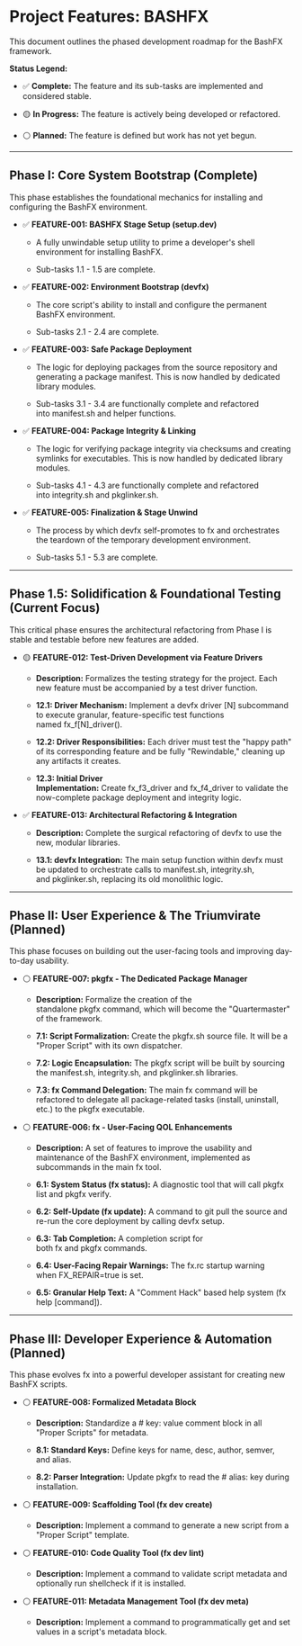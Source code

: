 
# Project Features: BASHFX

This document outlines the phased development roadmap for the BashFX framework.

**Status Legend:**

- ✅ **Complete:** The feature and its sub-tasks are implemented and considered stable.
    
- 🟡 **In Progress:** The feature is actively being developed or refactored.
    
- ⚪ **Planned:** The feature is defined but work has not yet begun.
    

---

## Phase I: Core System Bootstrap (Complete)

This phase establishes the foundational mechanics for installing and configuring the BashFX environment.

- ✅ **FEATURE-001: BASHFX Stage Setup (setup.dev)**
    
    - A fully unwindable setup utility to prime a developer's shell environment for installing BashFX.
        
    - Sub-tasks 1.1 - 1.5 are complete.
        
- ✅ **FEATURE-002: Environment Bootstrap (devfx)**
    
    - The core script's ability to install and configure the permanent BashFX environment.
        
    - Sub-tasks 2.1 - 2.4 are complete.
        
- ✅ **FEATURE-003: Safe Package Deployment**
    
    - The logic for deploying packages from the source repository and generating a package manifest. This is now handled by dedicated library modules.
        
    - Sub-tasks 3.1 - 3.4 are functionally complete and refactored into manifest.sh and helper functions.
        
- ✅ **FEATURE-004: Package Integrity & Linking**
    
    - The logic for verifying package integrity via checksums and creating symlinks for executables. This is now handled by dedicated library modules.
        
    - Sub-tasks 4.1 - 4.3 are functionally complete and refactored into integrity.sh and pkglinker.sh.
        
- ✅ **FEATURE-005: Finalization & Stage Unwind**
    
    - The process by which devfx self-promotes to fx and orchestrates the teardown of the temporary development environment.
        
    - Sub-tasks 5.1 - 5.3 are complete.
        

---

## Phase 1.5: Solidification & Foundational Testing (Current Focus)

This critical phase ensures the architectural refactoring from Phase I is stable and testable before new features are added.

- 🟡 **FEATURE-012: Test-Driven Development via Feature Drivers**
    
    - **Description:** Formalizes the testing strategy for the project. Each new feature must be accompanied by a test driver function.
        
    - **12.1: Driver Mechanism:** Implement a devfx driver [N] subcommand to execute granular, feature-specific test functions named fx_f[N]_driver().
        
    - **12.2: Driver Responsibilities:** Each driver must test the "happy path" of its corresponding feature and be fully "Rewindable," cleaning up any artifacts it creates.
        
    - **12.3: Initial Driver Implementation:** Create fx_f3_driver and fx_f4_driver to validate the now-complete package deployment and integrity logic.
        
- ✅ **FEATURE-013: Architectural Refactoring & Integration**
    
    - **Description:** Complete the surgical refactoring of devfx to use the new, modular libraries.
        
    - **13.1: devfx Integration:** The main setup function within devfx must be updated to orchestrate calls to manifest.sh, integrity.sh, and pkglinker.sh, replacing its old monolithic logic.
        

---

## Phase II: User Experience & The Triumvirate (Planned)

This phase focuses on building out the user-facing tools and improving day-to-day usability.

- ⚪ **FEATURE-007: pkgfx - The Dedicated Package Manager**
    
    - **Description:** Formalize the creation of the standalone pkgfx command, which will become the "Quartermaster" of the framework.
        
    - **7.1: Script Formalization:** Create the pkgfx.sh source file. It will be a "Proper Script" with its own dispatcher.
        
    - **7.2: Logic Encapsulation:** The pkgfx script will be built by sourcing the manifest.sh, integrity.sh, and pkglinker.sh libraries.
        
    - **7.3: fx Command Delegation:** The main fx command will be refactored to delegate all package-related tasks (install, uninstall, etc.) to the pkgfx executable.
        
- ⚪ **FEATURE-006: fx - User-Facing QOL Enhancements**
    
    - **Description:** A set of features to improve the usability and maintenance of the BashFX environment, implemented as subcommands in the main fx tool.
        
    - **6.1: System Status (fx status):** A diagnostic tool that will call pkgfx list and pkgfx verify.
        
    - **6.2: Self-Update (fx update):** A command to git pull the source and re-run the core deployment by calling devfx setup.
        
    - **6.3: Tab Completion:** A completion script for both fx and pkgfx commands.
        
    - **6.4: User-Facing Repair Warnings:** The fx.rc startup warning when FX_REPAIR=true is set.
        
    - **6.5: Granular Help Text:** A "Comment Hack" based help system (fx help [command]).
        

---

## Phase III: Developer Experience & Automation (Planned)

This phase evolves fx into a powerful developer assistant for creating new BashFX scripts.

- ⚪ **FEATURE-008: Formalized Metadata Block**
    
    - **Description:** Standardize a # key: value comment block in all "Proper Scripts" for metadata.
        
    - **8.1: Standard Keys:** Define keys for name, desc, author, semver, and alias.
        
    - **8.2: Parser Integration:** Update pkgfx to read the # alias: key during installation.
        
- ⚪ **FEATURE-009: Scaffolding Tool (fx dev create)**
    
    - **Description:** Implement a command to generate a new script from a "Proper Script" template.
        
- ⚪ **FEATURE-010: Code Quality Tool (fx dev lint)**
    
    - **Description:** Implement a command to validate script metadata and optionally run shellcheck if it is installed.
        
- ⚪ **FEATURE-011: Metadata Management Tool (fx dev meta)**
    
    - **Description:** Implement a command to programmatically get and set values in a script's metadata block.
